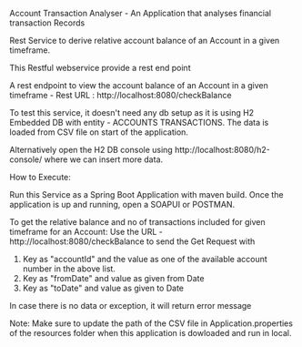 Account Transaction Analyser - An Application that analyses financial transaction Records

Rest Service to derive relative account balance of an Account in a given timeframe.

This Restful webservice provide a rest end point

A rest endpoint to view the account balance of an Account in a given timeframe - Rest URL : http://localhost:8080/checkBalance

To test this service, it doesn't need any db setup as it is using H2 Embedded DB with entity - ACCOUNTS TRANSACTIONS. The data is loaded from CSV file on start of the application.

Alternatively open the H2 DB console using http://localhost:8080/h2-console/ where we can insert more data.

How to Execute:

Run this Service as a Spring Boot Application with maven build. Once the application is up and running, open a SOAPUI or POSTMAN.

To get the relative balance and no of transactions included for given timeframe for an Account: Use the URL - http://localhost:8080/checkBalance to send the Get Request with
 1. Key as "accountId" and the value as one of the available account number in the above list.
 2. Key as "fromDate" and value as given from Date
 3. Key as "toDate" and value as given to Date

In case there is no data or exception, it will return error message

Note: Make sure to update the path of the CSV file in Application.properties of the resources folder when this application is dowloaded and run in local.